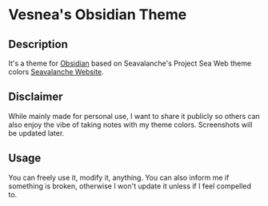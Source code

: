 # Vesnea's Obsidian Theme
## Description
It's a theme for [Obsidian](https://obsidian.md/) based on Seavalanche's Project Sea Web theme colors [Seavalanche Website](https://seavalanche.github.io/projectseaweb/).

## Disclaimer
While mainly made for personal use, I want to share it publicly so others can also enjoy the vibe of taking notes with my theme colors.
Screenshots will be updated later.

## Usage
You can freely use it, modify it, anything.
You can also inform me if something is broken, otherwise I won't update it unless if I feel compelled to.
